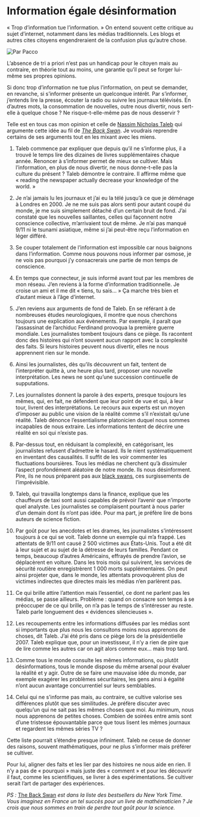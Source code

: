 # Information égale désinformation

« Trop d’information tue l’information. » On entend souvent cette critique au sujet d’internet, notamment dans les médias traditionnels. Les blogs et autres cites citoyens engendreraient de la confusion plus qu’autre chose.

![Par Pacco](https://tcrouzet.com/images_tc/20070831pacco.gif)

L’absence de tri a priori n’est pas un handicap pour le citoyen mais au contraire, en théorie tout au moins, une garantie qu’il peut se forger lui-même ses propres opinions.

Si donc trop d’information ne tue plus l’information, on peut se demander, en revanche, si s’informer présente un quelconque intérêt. Par s’informer, j’entends lire la presse, écouter la radio ou suivre les journaux télévisés. En d’autres mots, la consommation de nouvelles, outre nous divertir, nous sert-elle à quelque chose ? Ne risque-t-elle-même pas de nous desservir ?

Telle est en tous cas mon opinion et celle de [Nassim Nicholas Taleb](http://www.fooledbyrandomness.com/) qui argumente cette idée au fil de [*The Back Swan*](http://www.amazon.fr/Black-Swan-Impact-Highly-Improbable/dp/1400063515/ref=pd_bbs_sr_1). Je voudrais reprendre certains de ses arguments tout en les mixant avec les miens.

1. Taleb commence par expliquer que depuis qu’il ne s’informe plus, il a trouvé le temps lire des dizaines de livres supplémentaires chaque année. Renoncer à s’informer permet de mieux se cultiver. Mais l’information, en plus de nous divertir, ne nous donne-t-elle pas la culture du présent ? Taleb démontre le contraire. Il affirme même que « reading the newspaper actually decrease your knowledge of the world. »

2. Je n’ai jamais lu les journaux et j’ai eu la télé jusqu’à ce que je déménage à Londres en 2000. Je ne me suis pas alors senti pour autant coupé du monde, je me suis simplement détaché d’un certain bruit de fond. J’ai constaté que les nouvelles saillantes, celles qui façonnent notre conscience collective, m’arrivaient tout de même. Je n’ai pas manqué 9/11 ni le tsunami asiatique, même si j’ai peut-être reçu l’information en léger différé.

3. Se couper totalement de l’information est impossible car nous baignons dans l’information. Comme nous pouvons nous informer par osmose, je ne vois pas pourquoi j’y consacrerais une partie de mon temps de conscience.

4. En temps que connecteur, je suis informé avant tout par les membres de mon réseau. J’en reviens à la forme d’information traditionnelle. Je croise un ami et il me dit « tiens, tu sais… » Ça marche très bien et d’autant mieux à l’âge d’internet.

5. J’en reviens aux arguments de fond de Taleb. En se référant à de nombreuses études neurologiques, il montre que nous cherchons toujours une explication aux évènements. Par exemple, il paraît que l’assassinat de l’archiduc Ferdinand provoqua la première guerre mondiale. Les journalistes tombent toujours dans ce piège. Ils racontent donc des histoires qui n’ont souvent aucun rapport avec la complexité des faits. Si leurs histoires peuvent nous divertir, elles ne nous apprennent rien sur le monde.

6. Ainsi les journalistes, dès qu’ils découvrent un fait, tentent de l’interpréter quitte à, une heure plus tard, proposer une nouvelle interprétation. Les news ne sont qu’une succession continuelle de supputations.

7. Les journalistes donnent la parole à des experts, presque toujours les mêmes, qui, en fait, ne défendent que leur point de vue et qui, à leur tour, livrent des interprétations. Le recours aux experts est un moyen d’imposer au public une vision de la réalité comme s’il n’existait qu’une réalité. Taleb dénonce l’essentialisme platonicien duquel nous sommes incapables de nous extraire. Les informations tentent de décrire une réalité en soi qui n’existe pas.

8. Par-dessus tout, en réduisant la complexité, en catégorisant, les journalistes refusent d’admettre le hasard. Ils le nient systématiquement en inventant des causalités. Il suffit de les voir commenter les fluctuations boursières. Tous les médias ne cherchent qu’à dissimuler l’aspect profondément aléatoire de notre monde. Ils nous désinforment. Pire, ils ne nous préparent pas aux [black swans](https://tcrouzet.com/2006/07/17/l%e2%80%99irresponsabilite-des-politiques/), ces surgissements de l’imprévisible.

9. Taleb, qui travailla longtemps dans la finance, explique que les chauffeurs de taxi sont aussi capables de prévoir l’avenir que n’importe quel analyste. Les journalistes se complaisent pourtant à nous parler d’un demain dont ils n’ont pas idée. Pour ma part, je préfère lire de bons auteurs de science fiction.

10. Par goût pour les anecdotes et les drames, les journalistes s’intéressent toujours à ce qui se voit. Taleb donne un exemple qui m’a frappé. Les attentats de 9/11 ont causé 2 500 victimes aux États-Unis. Tout a été dit à leur sujet et au sujet de la détresse de leurs familles. Pendant ce temps, beaucoup d’autres Américains, effrayés de prendre l’avion, se déplacèrent en voiture. Dans les trois mois qui suivirent, les services de sécurité routière enregistrèrent 1 000 morts supplémentaires. On peut ainsi projeter que, dans le monde, les attentats provoquèrent plus de victimes indirectes que directes mais les médias n’en parlèrent pas.

11. Ce qui brille attire l’attention mais l’essentiel, ce dont ne parlent pas les médias, se passe ailleurs. Problème : quand on consacre son temps à se préoccuper de ce qui brille, on n’a pas le temps de s’intéresser au reste. Taleb parle longuement des « évidences silencieuses ».

12. Les recoupements entre les informations diffusées par les médias sont si importants que plus nous les consultons moins nous apprenons de choses, dit Taleb. J’ai été pris dans ce piège lors de la présidentielle 2007. Taleb explique que, pour un investisseur, il n’y a rien de pire que de lire comme les autres car on agit alors comme eux… mais trop tard.

13. Comme tous le monde consulte les mêmes informations, ou plutôt désinformations, tous le monde dispose du même arsenal pour évaluer la réalité et y agir. Outre de se faire une mauvaise idée du monde, par exemple exagérer les problèmes sécuritaires, les gens ainsi à égalité n’ont aucun avantage concurrentiel sur leurs semblables.

14. Celui qui ne s’informe pas mais, au contraire, se cultive valorise ses différences plutôt que ses similitudes. Je préfère discuter avec quelqu’un qui ne sait pas les mêmes choses que moi. Au minimum, nous nous apprenons de petites choses. Combien de soirées entre amis sont d’une tristesse épouvantable parce que tous lisent les mêmes journaux et regardent les mêmes séries TV ?

Cette liste pourrait s’étendre presque infiniment. Taleb ne cesse de donner des raisons, souvent mathématiques, pour ne plus s’informer mais préférer se cultiver.

Pour lui, aligner des faits et les lier par des histoires ne nous aide en rien. Il n’y a pas de « pourquoi » mais juste des « comment » et pour les découvrir il faut, comme les scientifiques, se livrer à des expérimentations. Se cultiver serait l’art de partager des expériences.

*PS :* [The Back Swan](http://www.amazon.fr/Black-Swan-Impact-Highly-Improbable/dp/1400063515/ref=pd_bbs_sr_1) *est dans la liste des bestsellers du New York Time. Vous imaginez en France un tel succès pour un livre de mathématicien ? Je crois que nous sommes en train de perdre tout goût pour la science.*